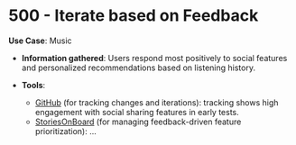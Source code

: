 # 500 - Iterate based on Feedback

**Use Case**: Music

* **Information gathered**: Users respond most positively to social features and personalized recommendations based on listening history.

* **Tools**: 

  - [GitHub](https://github.com/) (for tracking changes and iterations): tracking shows high engagement with social sharing features in early tests.
  - [StoriesOnBoard](https://storiesonboard.com/) (for managing feedback-driven feature prioritization): ...
